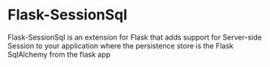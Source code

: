 Flask-SessionSql
=============

Flask-SessionSql is an extension for Flask that adds support for Server-side 
Session to your application where the persistence store is the Flask 
SqlAlchemy from the flask app

